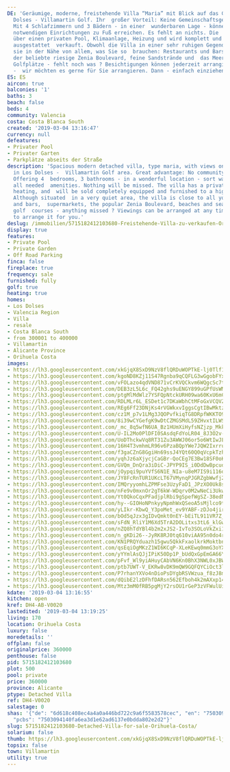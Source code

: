```yaml
---
DE: 'Geräumige, moderne, freistehende Villa “Maria” mit Blick auf das Grün in Los
  Dolses - Villamartin Golf. Ihr  großer Vorteil: Keine Gemeinschaftsgebühren zu zahlen.
  Mit 4 Schlafzimmern und 3 Bädern - in einer  wunderbaren Lage - können Sie alle
  notwendigen Einrichtungen zu Fuß erreichen. Es fehlt an nichts. Die  Villa verfügt
  über einen privaten Pool, Klimaanlage, Heizung und wird komplett und hochwertig
  ausgestattet  verkauft. Obwohl die Villa in einer sehr ruhigen Gegend liegt, ist
  sie in der Nähe von allem, was Sie so  brauchen: Restaurants und Bars, Supermärkte,
  der beliebte riesige Zenia Boulevard, feine Sandstrände und  das Meer, 4 internationale
  Golfplätze - fehlt noch was ? Besichtigungen können jederzeit arrangiert werden
  -  wir möchten es gerne für Sie arrangieren. Dann - einfach einziehen.'
ES: ES
aircon: true
balconies: '1'
baths: 3
beach: false
beds: 4
community: Valencia
costa: Costa Blanca South
created: '2019-03-04 13:16:47'
currency: null
defeatures:
- Privater Pool
- Privater Garten
- Parkplätze abseits der Straße
description: 'Spacious modern detached villa, type maria, with views on the green
  in Los Dolses -  Villamartin Golf area. Great advantage: No community fees to pay.
  Offering 4  bedrooms, 3 bathrooms - in a wonderful location - sort walks to really
  all needed  amenities. Nothing will be missed. The villa has a private pool, A/C,
  heating, and  will be sold completely equipped and furnished to a high standard.
  Although situated  in a very quiet area, the villa is close to all you need: restaurants
  and bars,  supermarkets, the popular Zenia Boulevard, beaches and sea, 4 international
  golf  courses - anything missed ? Viewings can be arranged at any time - we would  like
  to arrange it for you.'
deslug: /immobilien/5715182412103680-Freistehende-Villa-zu-verkaufen-Orihuela-Costa/
display: true
features:
- Private Pool
- Private Garden
- Off Road Parking
finca: false
fireplace: true
frequency: sale
furnished: fully
golf: true
heating: true
homes:
- Los Dolses
- Valencia Region
- Villa
- resale
- Costa Blanca South
- from 300001 to 400000
- Villamartin
- Alicante Province
- Orihuela Costa
images:
- https://lh3.googleusercontent.com/xkGjqX8SxD9NzV8flQRDuWOPTkE-lj0Tlf1JZJwchVZNMmRkAzG5MHJVmF7LQrO6RYzj8uDyAIfWF8pIVbVO=w640-rj-e30-l100
- https://lh3.googleusercontent.com/kgoND8KZj11S47Rgnba9qCQFLG3wGgobFYx6EJs397XOJwPMyD40OIzqjPX9A4OBaOzFfuVf2FVTRArGRjt6=w640-rj-e30-l100
- https://lh3.googleusercontent.com/vFOLazo4qdVND871vCrKVQCkvm6WQgcSc7tCabc5rqWMm4pNgiIq1Hw1dk18FYHIDUEm4JU29C3Kv0igoTw=w640-rj-e30-l100
- https://lh3.googleusercontent.com/DEB3zL5L6c_FQ42ghs9uENGY899uGPfUsWMebu4V4eSsFOTIi31KJMVsYDa3GA2hj7wdHiuYOMZ24A3GqYM=w640-rj-e30-l100
- https://lh3.googleusercontent.com/ptgMlMdWlz7YSFQpNtckURH09wa60KxU6mCSB3eKvpfbTeZuhfE5sgh_2Py1_mZ-b96szLx7IS5j0FlCNKJc=w640-rj-e30-l100
- https://lh3.googleusercontent.com/RDLMLr6L_ESDet1c7DKaWbhCtMFoGxVCQVZN6UCVjrOKrI2chyEy7RaWXbR2CyQKCcBuUb4Yol420o1Ljc4=w640-rj-e30-l100
- https://lh3.googleusercontent.com/REg6Ff23DNjKs4rVGWkxvIggsCgtIBwMktzMc4YhZSf3_bfObsKBo8bfyBVoaLWJjJTCdVGedvMOGV0AfBc2=w640-rj-e30-l100
- https://lh3.googleusercontent.com/cz1M_p7v1LMg3JQOPvfkiqTG8DRpfWKKTO9VjwaRhIpOQIY6NQ714A_12eWRCDhJ-VbMrR2B459tM1T4b5o=w640-rj-e30-l100
- https://lh3.googleusercontent.com/8i39wCYGefgK9wDtCZMGSMdL59ZHvxtILWSeIzxtjScUTzgkF8Bj6WbrkLDKBhMYrOdugVReQ8dHKbePbLf54w=w640-rj-e30-l100
- https://lh3.googleusercontent.com/_mc_8q5wfN6UA_Bz1HUmXiHyfsNZjzp_Mkk_Z-tpk2JV5kCvebM07cvUYaJ6IEAO5W8KPTxR3mV8xycPPQkR=w640-rj-e30-l100
- https://lh3.googleusercontent.com/U-IL2Mo0PlDFI0SAsdqFdYoLR04_8J3O2v-yGuUpnALO3Ik1NSWwdiquYzPHvRl79lN-0jkWaxtB7fJYWgww=w640-rj-e30-l100
- https://lh3.googleusercontent.com/UoDThckwVq8RT31Zu3AWWJ06or5o6WtIwJLEtrUOE2N5AvpOpN1jdA3r3UkKOzdTQ8vg2lh26P_Rz4PjzkHl=w640-rj-e30-l100
- https://lh3.googleusercontent.com/16H4T3vmhmLR96v6PzaBQpYWe7JQW2IxrruK-lShm5stT-OR4c4lQ-fzsOAqWbF1gsTnk7easuoNPN_OjG7feg=w640-rj-e30-l100
- https://lh3.googleusercontent.com/f3gaCZnG8GgiHn69ssJ4YQt60Q0qVcpkTzh-m23p87NgVngSk6jIFHvX3T9v6TPEQIl2xpZB4K0Ph-O6vXfD=w640-rj-e30-l100
- https://lh3.googleusercontent.com/yqhJz6aXjycjCaGBr-QoCEg7E3Bw18SF0oKPxKeo6snYs4EUNXuFwomQDjk9Qp4sv9dGJczZyweQc9_tvrLO=w640-rj-e30-l100
- https://lh3.googleusercontent.com/GVQm_DnQra3iDiC-JPYP9IS_i0DdDwBpcudmoor-qUpo-xQQ5kVrswDXlYabtiq6ei6q6KZgRhRsARGlgRM5SA=w640-rj-e30-l100
- https://lh3.googleusercontent.com/jOypqi9puYVfS6N1E_NIa-u8eM7IS9i116dY9ASVyTHMaMeZ9OV6D4BFwnvo5lve1J1Jg_xi22fISIdyww2l=w640-rj-e30-l100
- https://lh3.googleusercontent.com/JY8FcRnTUR1UKcLT67VMynqPJGRZgbWwfj211z-sfhYsbeOGdKs2G6S5idImYrM_IaC8KXP_DMPVi4F55A=w640-rj-e30-l100
- https://lh3.googleusercontent.com/IMQryyomhLZPMFse3UzyFaD1_JPzXO0Uk8stWxhKL5YwBAcwOWMGTgCV1gBiBAec7qrOM6_QktrAH8aW9B4=w640-rj-e30-l100
- https://lh3.googleusercontent.com/nFe9v0mxnOr2gT6kW-WDqrv0M2wNeCi3UkwELWRxa9BNGE1zsuWi1vP3Z3QEzTcK0ZlTwMOT1H6vbXnqg_o=w640-rj-e30-l100
- https://lh3.googleusercontent.com/Yt0QkoCqxPFadjplRbi9gSpefWgSZ-38edN3VWNr9ivET39hOwy-21yDw6J1zFbRN6TRBaiomiuXPpWisRlL=w640-rj-e30-l100
- https://lh3.googleusercontent.com/hy--GIOHoNPnkyyNpmhWxQSeoA5sMjlco9trCENAkbKURKAfnQD-8G1jTc4Pk3j7rSQYOx4mDEviS0LFUfg=w640-rj-e30-l100
- https://lh3.googleusercontent.com/yLIkr-KbwQ_Y3poMet_ev9YABF-zDJo4jirD_CgjQ5u4AFWb3J1W1xdClW97h-wpoQup7ubSba7n-RJYlVLhWA=w640-rj-e30-l100
- https://lh3.googleusercontent.com/bOd5qJzx3gIDvQmkt0nEY-bEiTL911VR7Z_Vs5RvaI2XiqSIoyhq3RUy663xSYlgjX-spLyVs1AtCDVbqnVB=w640-rj-e30-l100
- https://lh3.googleusercontent.com/sFdN_RliY1M6Xd5TrA2DOLitxs3tL6_klGwguUWn03j7cCazAdyBvbjaM_0TiyPdWfBWqEjg4Yf4ntp82_B2=w640-rj-e30-l100
- https://lh3.googleusercontent.com/nZQ8hTdYBl4b2m2xJS2-IvTo3SOLoVkZxi1yz_2apAhnF7RHq4scvzclYHQeqoBGCI5hD4XA9aUG6VMMyS1w=w640-rj-e30-l100
- https://lh3.googleusercontent.com/n_gKDi26--JyRK8RJ0tq610viAA95n0do4rKqdxg-T8VL102E8AaZ-Osxjfzfs6UiSJydVsDgnjxoG5s3DEI=w640-rj-e30-l100
- https://lh3.googleusercontent.com/KN1PRQYduazh15gwu5QkkFxaolkrkMoktbn5_tfqSycoavXl-JTKgtJeu_iBOyggrNXKwtJL8UMDwg6677U=w640-rj-e30-l100
- https://lh3.googleusercontent.com/qsEqiOgMKzZ1WI6KCqP-XLeKEwq0mmG3oYXvVFQO-0VNYul_DxP_Nha13TAwNi8BB4jT89y-VQE6dIKaE2E=w640-rj-e30-l100
- https://lh3.googleusercontent.com/yYYmlAsQJjIPiK50Dp1P_bUdQxGpEmGA66YNEjDGMScxZom7AdS-n7cNS2a9SdiVS6THBECbXtHT_8B5ZV5aXQ=w640-rj-e30-l100
- https://lh3.googleusercontent.com/pFvf_Wl9yiAHuyCAbVN6Kn0BhX3NWL0xJBWQwB-3mwh4hI6O18A3jRkuMh7y2duUJC_l1OtTe54R1BNu8_E=w640-rj-e30-l100
- https://lh3.googleusercontent.com/ptb7UWT-V_EKRw8vDK9mQW9GQFQYCiOct3lLMixdKg9sQ9yg0zwb5lQJ9M_7C3Z3g7pXEKEnB_TIaFLQIlxF=w640-rj-e30-l100
- https://lh3.googleusercontent.com/P7rhanYXVo4nDioPsDYgbRSVWzua_f8zJ8mel4DXJIlQNm6-07XIqbSJaI66Ov3CV5ZouLbV8MfssgtyF6VA=w640-rj-e30-l100
- https://lh3.googleusercontent.com/dQibE2lzDFhfDARsn562Efboh4k2mAXxp14FZrJDVLtLYCBeQmrIyKTzDSDSzEeEDQo-IQYYgtz5ha-88nP_=w640-rj-e30-l100
- https://lh3.googleusercontent.com/Mtz3mM0fRB5pgMjY2rsOU1rGeP3zVFWulUiSKeqDSJGciK2YXND5dfCYVyEakax3EBaKl015aD9AS2bDcBxVsw=w640-rj-e30-l100
kdate: '2019-03-04 13:16:55'
kitchen: open
kref: DH4-AB-V0020
lastedited: '2019-03-04 13:19:25'
living: 170
location: Orihuela Costa
luxury: false
moredetails: ''
offplan: false
originalprice: 360000
penthouse: false
pid: 5715182412103680
plot: 500
pool: private
price: 360000
province: Alicante
ptype: Detached Villa
ref: DH4-V0020
salestage: 0
shas: '{"de": "6d618c408ec4a4a0a446bd722c9a6f5583578cec", "en": "7503094140fa6ea3d1e62ad6137e0bdda802e2d2",
  "pcbs": "7503094140fa6ea3d1e62ad6137e0bdda802e2d2"}'
slug: 5715182412103680-Detached-Villa-for-sale-Orihuela-Costa/
solarium: false
thumb: https://lh3.googleusercontent.com/xkGjqX8SxD9NzV8flQRDuWOPTkE-lj0Tlf1JZJwchVZNMmRkAzG5MHJVmF7LQrO6RYzj8uDyAIfWF8pIVbVO=w400-h240-n-rj-e30-l100
topsix: false
town: Villamartin
utility: true
---
```


